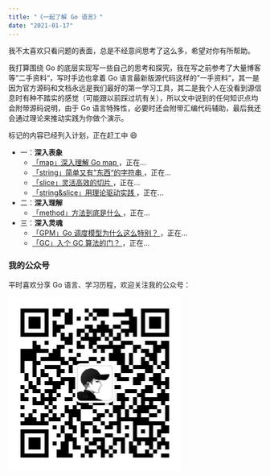 ```yaml
---
title: "《一起了解 Go 语言》"
date: "2021-01-17"
---
```


我不太喜欢只看问题的表面，总是不经意间思考了这么多，希望对你有所帮助。

我打算围绕 Go 的底层实现写一些自己的思考和探究，我在写之前参考了大量博客等”二手资料“，写时手边也拿着 Go 语言最新版源代码这样的”一手资料“，其一是因为官方源码和文档永远是我们最好的第一学习工具，其二是我个人在没看到源信息时有种不踏实的感觉（可能跟以前踩过坑有关），所以文中说到的任何知识点均会附带源码说明，由于 Go 语言特殊性，必要时还会附带汇编代码辅助，最后我还会通过理论来推动实践为你做个演示。

标记的内容已经列入计划，正在赶工中 😄

- 一：**深入表象**
  - [「map」深入理解 Go map ](/posts/go/map)，正在...
  - [「string」简单又有”东西“的字符串 ](/posts/http)，正在...
  - [「slice」灵活高效的切片 ](/posts/http)，正在...
  - [「string&slice」用理论驱动实践 ](/posts/http)，正在...
- 二：**深入理解**
  - [「method」方法到底是什么 ](/posts/http)，正在...
- 三：**深入灵魂**
  - [「GPM」Go 调度模型为什么这么特别？ ](/posts/http)，正在...
  - [「GC」入个 GC 算法的门？ ](/posts/http)，正在...

### 我的公众号

平时喜欢分享 Go 语言、学习历程，欢迎关注我的公众号：

![image](https://github.com/sh1luo/sh1luo.github.io/blob/master/qrcode_for_gh.jpg)